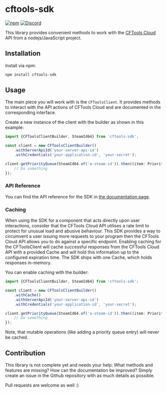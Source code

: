 # cftools-sdk

[![npm](https://img.shields.io/npm/v/cftools-sdk?style=flat-square)](https://www.npmjs.com/package/cftools-sdk)
[![Discord](https://img.shields.io/discord/729467994832371813?color=7289da&label=Discord&logo=discord&logoColor=ffffff&style=flat-square)](https://go2tech.de/discord)

This library provides convenient methods to work with the [CFTools Cloud](https://www.cftools.cloud) API from a nodejs/JavaScript project.

## Installation

Install via npm:

```sh
npm install cftools-sdk
```

## Usage

The main piece you will work with is the `CFToolsClient`.
It provides methods to interact with the API actions of CFTools Cloud and are documented in the corresponding interface.

Create a new instance of the client with the builder as shown in this example:

```typescript
import {CFToolsClientBuilder, SteamId64} from 'cftools-sdk';

const client = new CFToolsClientBuilder()
    .withServerApiId('your-server-api-id')
    .withCredentials('your-application-id', 'your-secret');

client.getPriorityQueue(SteamId64.of('a-steam-id')).then((item: PriorityQueueItem) => {
    // Do something
});
```

### API Reference

You can find the API reference for the SDK in [the documentation page](https://floriansw.github.io/cftools-sdk/).

### Caching

When using the SDK for a component that acts directly upon user interactions, consider that the CFTools Cloud API utilises a rate limit to protect for unusual load and abusive behaviour.
This SDK provides a way to circumvent a user issuing more requests to your program then the CFTools Cloud API allows you to do against a specific endpoint.
Enabling caching for the CFToolsClient will cache successful responses from the CFTools Cloud API with a provided Cache and will hold this information up to the configured expiration time.
The SDK ships with one Cache, which holds responses in-memory.

You can enable caching with the builder:

```typescript
import {CFToolsClientBuilder, SteamId64} from 'cftools-sdk';

const client = new CFToolsClientBuilder()
    .withCache()
    .withServerApiId('your-server-api-id')
    .withCredentials('your-application-id', 'your-secret');

client.getPriorityQueue(SteamId64.of('a-steam-id')).then((item: PriorityQueueItem) => {
    // Do something
});
```

Note, that mutable operations (like adding a priority queue entry) will never be cached.

## Contribution

This library is not complete yet and needs your help: What methods and features are missing?
How can the documentation be improved?
Simply create an issue in the Github repository with as much details as possible.

Pull requests are welcome as well :)

